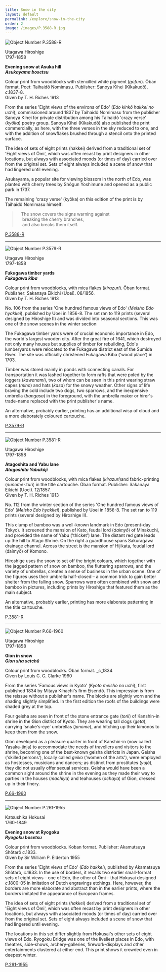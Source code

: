 ```yaml
---
title: Snow in the city
layout: default
permalink: /explore/snow-in-the-city
order: 2
image: /images/P.3588-R.jpg
---
```


 ![Object Number P.3588-R]({{site.baseurl}}/images/P.3588-R.jpg)   

Utagawa Hiroshige  
1797-1858

**Evening snow at Asuka hill**  
**_Asukayama bosetsu_**

Colour print from woodblocks with stencilled white pigment (_gofun_). Ôban format. Poet: Taihaidô Nomimasu. Publisher: Sanoya Kihei (Kikakudô). _c_.1837-8.  
Given by T. H. Riches 1913

From the series 'Eight views of the environs of Edo' (_Edo kinkô hakkei no uchi_), commissioned around 1837 by Taihaidô Nomimasu from the publisher Sanoya Kihei for private distribution among his Taihaidô 'crazy verse' (_kyôka_) poetry group. Sanoya Kihei (Kikakudô) also published the print commercially, as here, with the three verses in the sky reduced to one, and with the addition of snowflakes brushed through a stencil onto the printed surface.

The idea of sets of eight prints (hakkei) derived from a traditional set of 'Eight views of Ômi', which was often recast by print designers in other locations, but always with associated moods (or times of day) carried over from the original set. Sets of eight always included a scene of snow that had lingered until evening.

Asukayama, a popular site for viewing blossom in the north of Edo, was planted with cherry trees by Shôgun Yoshimune and opened as a public park in 1737.

The remaining 'crazy verse' (kyôka) on this edition of the print is by Taihaidô Nomimasu himself:

>   The snow covers the signs warning against  
    breaking the cherry branches,  
    and also breaks them itself.  

[P.3588-R]({{site.collection_url}}id/object/182517.html)



* * *

![Object Number P.3579-R]({{site.baseurl}}/images/P.3579-R.jpg)   

Utagawa Hiroshige  
1797-1858

**Fukugawa timber yards**  
**_Fukagawa kiba_**

Colour print from woodblocks, with mica flakes (_kirazuri_). Ôban format. Publisher: Sakanaya Eikichi (Uoei). 08/1856.  
Given by T. H. Riches 1913

No. 106 from the series 'One hundred famous views of Edo' (_Meisho Edo hyakkei_), published by Uoei in 1856-8. The set ran to 119 prints (several designed by Hiroshige II) and was divided into seasonal sections. This was one of the snow scenes in the winter section

The Fukagawa timber yards were of crucial economic importance in Edo, the world's largest wooden city. After the great fire of 1641, which destroyed not only many houses but supplies of timber for rebuilding, Edo's lumberyards were relocated to the Fukagawa district east of the Sumida River. The site was officially christened Fukagawa Kiba ('wood place') in 1703.

Timber was stored mainly in ponds with connecting canals. For transportation it was lashed together to form rafts that were poled by the loggers (_kawanami_), two of whom can be seen in this print wearing straw capes (_mino_) and hats (_kasa_) for the snowy weather. Other signs of life braving the cold include two dogs, two sparrows, and the inexpensive umbrella (_bangasa_) in the foreground, with the umbrella maker or hirer's trade-name replaced with the print publisher's name.

An alternative, probably earlier, printing has an additional wisp of cloud and a more elaborately coloured cartouche.

[P.3579-R]({{site.collection_url}}id/object/182511.html)



* * *


 ![Object Number P.3581-R]({{site.baseurl}}/images/P.3581-R.jpg)  

Utagawa Hiroshige  
1797-1858

**Atagoshita and Yabu lane**  
**_Atagoshita Yabukôji_**

Colour print from woodblocks, with mica flakes (_kirazuri_)and fabric-printing (_nunome-zuri_) in the title cartouche. Ôban format. Publisher: Sakanaya Eikichi (Uoei). 12/1857.  
Given by T. H. Riches 1913

No. 112 from the winter section of the series 'One hundred famous views of Edo' (_Meisho Edo hyakkei_), published by Uoei in 1856-8. The set ran to 119 prints (several designed by Hiroshige II).

This clump of bamboo was a well-known landmark in Edo (present-day Tokyo). It screened the mansion of Kato, feudal lord (_daimyô_) of Minakuchi, and provided the name of Yabu ('thicket') lane. The distant red gate leads up the hill to Atago Shrine. On the right a guardhouse spans Sakuragawa drainage channel. Across the street is the mansion of Hijikata, feudal lord (daimyô) of Komono.

Hiroshige uses the snow to set off the bright colours, which together with the jagged pattern of snow on bamboo, the fluttering sparrows, and the variety of umbrellas, creates a sense of business in the urban scene. One of the figures uses their umbrella half-closed – a common trick to gain better shelter from the falling snow. Sparrows were often combined with snow and bamboo in pictures, including prints by Hiroshige that featured them as the main subject.

An alternative, probably earlier, printing has more elaborate patterning in the title cartouche.

[P.3581-R]({{site.collection_url}}id/object/182512.html)



* * *


![Object Number P.66-1960]({{site.baseurl}}/images/P.66-1960.jpg)   

Utagawa Hiroshige  
1797-1858

**Gion in snow**  
**_Gion sha setchû_**

Colour print from woodblocks. Ôban format. _c_1834.  
Given by Louis C. G. Clarke 1960

From the series 'Famous views in Kyoto' (_Kyoto meisho no uchi_), first published 1834 by Mitaya Kihachi's firm Eisendô. This impression is from the reissue without a publisher's name. The blocks are slightly worn and the shading slightly simplified. In the first edition the roofs of the buildings were shaded grey at the top.

Four geisha are seen in front of the stone entrance gate (_torii_) of Kanshin-in shrine in the Gion district of Kyoto. They are wearing tall clogs (_geta_), carrying 'snake's-eye' umbrellas (_janome_), and hitching up their kimonos to keep them from the snow.

Gion developed as a pleasure quarter in front of Kanshin-in (now called Yasaka-jinja) to accommodate the needs of travellers and visitors to the shrine, becoming one of the best-known geisha districts in Japan. Geisha ('skilled persons'), locally called _geiko_ ('women of the arts'), were employed as hostesses, musicians and dancers; as distinct from prostitutes (_yujô_), they did not usually offer sexual services. Geisha would have been a common sight around the shrine in the evening as they made their way to parties in the houses (_machiya_) and teahouses (_ochaya_) of Gion, dressed up in their finery.

[P.66-1960]({{site.collection_url}}id/object/182748.html)



* * *


 ![Object Number P.261-1955]({{site.baseurl}}/images/P.261-1955.jpg)   

Katsushika Hokusai  
1760-1849

**Evening snow at Ryogoku**  
**_Ryogoku bosetsu_**

Colour print from woodblocks. Koban format. Publisher: Akamutsuya Shôtarô _c_.1833.  
Given by Sir William P. Elderton 1955

From the series 'Eight views of Edo' (_Edo hakkei_), published by Akamatsuya Shôtarô, _c_.1833. In the use of borders, it recalls two earlier small-format sets of eight views – one of Edo, the other of Ômi – that Hokusai designed _c_.1800-05 in imitation of Dutch engravings etchings. Here, however, the borders are more elaborate and abstract than in the earlier prints, where the borders imitated the appearance of European frames.

The idea of sets of eight prints (_hakkei_) derived from a traditional set of 'Eight views of Ômi', which was often recast by print designers in other locations, but always with associated moods (or times of day) carried over from the original set. Sets of eight always included a scene of snow that had lingered until evening.

The locations in this set differ slightly from Hokusai's other sets of eight views of Edo. Ryogoku Bridge was one of the liveliest places in Edo, with theatres, side-shows, archery-galleries, firework-displays and other entertainments clustered at either end. This print shows it crowded even in deepest winter.

[P.261-1955]({{site.collection_url}}id/object/182689.html)

